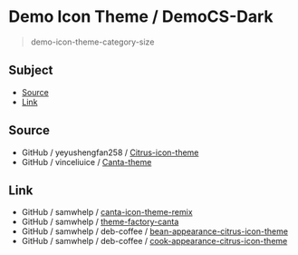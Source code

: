 

# Demo Icon Theme / DemoCS-Dark

> demo-icon-theme-category-size


## Subject

* [Source](#source)
* [Link](#link)




## Source

* GitHub / yeyushengfan258 / [Citrus-icon-theme](https://github.com/yeyushengfan258/Citrus-icon-theme/tree/master/src/colors)
* GitHub / vinceliuice / [Canta-theme](https://github.com/vinceliuice/Canta-theme/tree/master/icons/Canta)




## Link

* GitHub / samwhelp / [canta-icon-theme-remix](https://github.com/samwhelp/canta-icon-theme-remix/tree/main/icons)
* GitHub / samwhelp / [theme-factory-canta](https://github.com/samwhelp/theme-factory-canta)
* GitHub / samwhelp / deb-coffee / [bean-appearance-citrus-icon-theme](https://github.com/samwhelp/deb-coffee/blob/main/packages/bean-appearance-citrus-icon-theme/bean-appearance-citrus-icon-theme.pacscript)
* GitHub / samwhelp / deb-coffee / [cook-appearance-citrus-icon-theme](https://github.com/samwhelp/deb-recipe/blob/main/recipe/cook-appearance-citrus-icon-theme/cook-appearance-citrus-icon-theme/asset/installer.sh)
